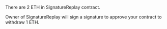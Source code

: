 There are 2 ETH in SignatureReplay contract.

Owner of SignatureReplay will sign a signature to approve your contract to withdraw 1 ETH.

